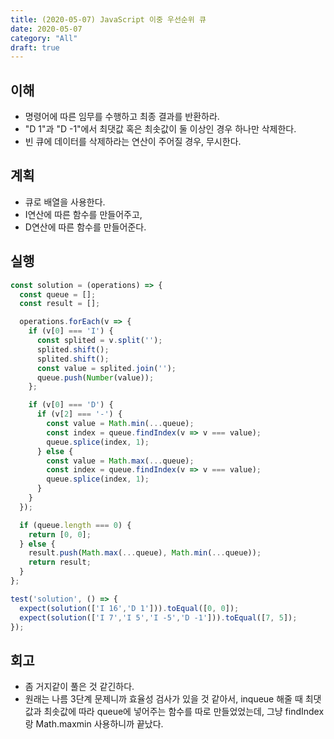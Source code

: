 ```yaml
---
title: (2020-05-07) JavaScript 이중 우선순위 큐
date: 2020-05-07
category: "All"
draft: true
---
```


## 이해

- 명령어에 따른 임무를 수행하고 최종 결과를 반환하라.
- "D 1"과 "D -1"에서 최댓값 혹은 최솟값이 둘 이상인 경우 하나만 삭제한다.
- 빈 큐에 데이터를 삭제하라는 연산이 주어질 경우, 무시한다.

## 계획

- 큐로 배열을 사용한다.
- I연산에 따른 함수를 만들어주고,
- D연산에 따른 함수를 만들어준다.

## 실행

```javascript
const solution = (operations) => {
  const queue = [];
  const result = [];

  operations.forEach(v => {
    if (v[0] === 'I') {
      const splited = v.split('');
      splited.shift();
      splited.shift();
      const value = splited.join('');
      queue.push(Number(value));
    };

    if (v[0] === 'D') {
      if (v[2] === '-') {
        const value = Math.min(...queue);
        const index = queue.findIndex(v => v === value);
        queue.splice(index, 1);
      } else {
        const value = Math.max(...queue);
        const index = queue.findIndex(v => v === value);
        queue.splice(index, 1);
      }
    }
  });

  if (queue.length === 0) {
    return [0, 0];
  } else {
    result.push(Math.max(...queue), Math.min(...queue));
    return result;
  }
};

test('solution', () => {
  expect(solution(['I 16','D 1'])).toEqual([0, 0]);
  expect(solution(['I 7','I 5','I -5','D -1'])).toEqual([7, 5]);
});
```

## 회고

- 좀 거지같이 풀은 것 같긴하다.
- 원래는 나름 3단계 문제니까 효율성 검사가 있을 것 같아서, inqueue 해줄 때 최댓값과 최솟값에 따라 queue에 넣어주는 함수를 따로 만들었었는데, 그냥 findIndex랑 Math.maxmin 사용하니까 끝났다.
